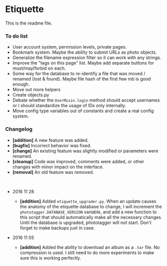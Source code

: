 Etiquette
=========

This is the readme file.

### To do list
- User account system, permission levels, private pages.
- Bookmark system. Maybe the ability to submit URLs as photo objects.
- Generalize the filename expression filter so it can work with any strings.
- Improve the "tags on this page" list. Maybe add separate buttons for must/may/forbid on each.
- Some way for the database to re-identify a file that was moved / renamed (lost & found). Maybe file hash of the first few mb is good enough.
- Move out more helpers
- Create objects.py
- Debate whether the `UserMixin.login` method should accept usernames or I should standardize the usage of IDs only internally.
- Move config type variables out of constants and create a real config system.

### Changelog

- **[addition]** A new feature was added.
- **[bugfix]** Incorrect behavior was fixed.
- **[change]** An existing feature was slightly modified or parameters were renamed.
- **[cleanup]** Code was improved, comments were added, or other changes with minor impact on the interface.
- **[removal]** An old feature was removed.

&nbsp;

- 2016 11 28
    - **[addition]** Added `etiquette_upgrader.py`. When an update causes the anatomy of the etiquette database to change, I will increment the `phototagger.DATABASE_VERSION` variable, and add a new function to this script that should automatically make all the necessary changes. Until the database is upgraded, phototagger will not start. Don't forget to make backups just in case.

- 2016 11 05
    - **[addition]** Added the ability to download an album as a `.tar` file. No compression is used. I still need to do more experiments to make sure this is working perfectly.

